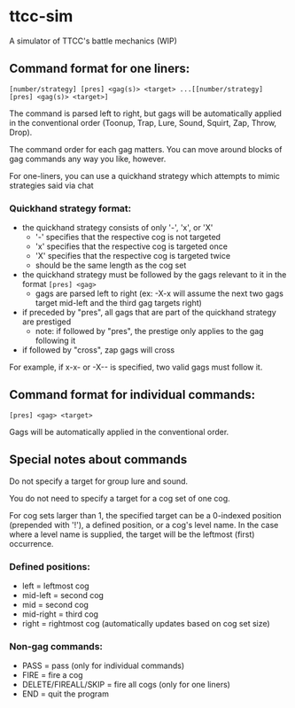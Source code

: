 # ttcc-sim
A simulator of TTCC's battle mechanics (WIP)

## Command format for one liners:
`[number/strategy] [pres] <gag(s)> <target> ...[[number/strategy] [pres] <gag(s)> <target>]`

The command is parsed left to right, but gags will be automatically applied in the conventional order (Toonup, Trap, Lure, Sound, Squirt, Zap, Throw, Drop).

The command order for each gag matters. You can move around blocks of gag commands any way you like, however.

For one-liners, you can use a quickhand strategy which attempts to mimic strategies said via chat

### Quickhand strategy format:
- the quickhand strategy consists of only '-', 'x', or 'X'
    - '-' specifies that the respective cog is not targeted
    - 'x' specifies that the respective cog is targeted once
    - 'X' specifies that the respective cog is targeted twice
    - should be the same length as the cog set
- the quickhand strategy must be followed by the gags relevant to it in the format `[pres] <gag>`
    - gags are parsed left to right (ex: -X-x will assume the next two gags target mid-left and the third gag targets right)
- if preceded by "pres", all gags that are part of the quickhand strategy are prestiged
    - note: if followed by "pres", the prestige only applies to the gag following it
- if followed by "cross", zap gags will cross

For example, if x-x- or -X-- is specified, two valid gags must follow it.

## Command format for individual commands:
`[pres] <gag> <target>`

Gags will be automatically applied in the conventional order.

## Special notes about commands

Do not specify a target for group lure and sound.

You do not need to specify a target for a cog set of one cog.

For cog sets larger than 1, the specified target can be a 0-indexed position (prepended with '!'), a defined position, or a cog's level name. In the case where a level name is supplied, the target will be the leftmost (first) occurrence.

### Defined positions:
- left = leftmost cog
- mid-left = second cog
- mid = second cog
- mid-right = third cog
- right = rightmost cog (automatically updates based on cog set size)

### Non-gag commands:
- PASS = pass (only for individual commands)
- FIRE = fire a cog
- DELETE/FIREALL/SKIP = fire all cogs (only for one liners)
- END = quit the program
